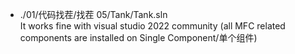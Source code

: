 - ./01/代码找茬/找茬 05/Tank/Tank.sln  
It works fine with visual studio 2022 community (all MFC related components are installed on Single Component/单个组件)

